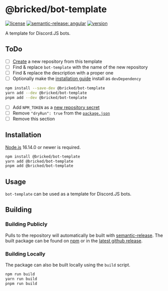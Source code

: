 # @bricked/bot-template

[![license](https://custom-icon-badges.demolab.com/github/license/brycked/bot-template?logo=law)](LICENSE.md)
[![semantic-release: angular](https://img.shields.io/badge/semantic--release-angular-e10079?logo=semantic-release)](https://github.com/semantic-release/semantic-release)
[![version](https://img.shields.io/npm/v/@bricked/bot-template?color=crimson&logo=npm)](https://www.npmjs.com/package/@bricked/bot-template)

A template for Discord.JS bots.

## ToDo

- [ ] [Create](https://github.com/brycked/bot-template/generate) a new repository from this template
- [ ] Find & replace `bot-template` with the name of the new repository
- [ ] Find & replace the description with a proper one
- [ ] Optionally make the [installation guide](#installation) install as `devDependency`

```sh
npm install --save-dev @bricked/bot-template
yarn add --dev @bricked/bot-template
pnpm add --dev @bricked/bot-template
```

- [ ] Add `NPM_TOKEN` as a [new repository secret](https://github.com/brycked/bot-template/settings/secrets/actions/new)
- [ ] Remove `"dryRun": true` from the [`package.json`](./package.json)
- [ ] Remove this section

## Installation

[Node.js](https://nodejs.org/) 16.14.0 or newer is required.

```sh
npm install @bricked/bot-template
yarn add @bricked/bot-template
pnpm add @bricked/bot-template
```

## Usage

`bot-template` can be used as a template for Discord.JS bots.

## Building

### Building Publicly

Pulls to the repository will automatically be built with [semantic-release](https://github.com/semantic-release/npm).
The built package can be found on [npm](https://www.npmjs.com/package/@bricked/bot-template?activeTab=code) or in the
[latest github release](https://github.com/brycked/bot-template/releases/latest).

### Building Locally

The package can also be built locally using the `build` script.

```sh
npm run build
yarn run build
pnpm run build
```
